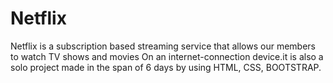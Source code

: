 # Netflix
Netflix is a subscription based streaming service that allows our members to watch TV shows and movies On an internet-connection device.it is also a solo project made in the span of 6 days by using HTML, CSS,  BOOTSTRAP. 
